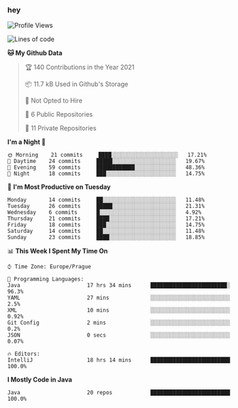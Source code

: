 ### hey

<!--START_SECTION:waka-->
![Profile Views](http://img.shields.io/badge/Profile%20Views-13-blue)

![Lines of code](https://img.shields.io/badge/From%20Hello%20World%20I%27ve%20Written-47759%20lines%20of%20code-blue)

**🐱 My Github Data** 

> 🏆 140 Contributions in the Year 2021
 > 
> 📦 11.7 kB Used in Github's Storage 
 > 
> 🚫 Not Opted to Hire
 > 
> 📜 6 Public Repositories 
 > 
> 🔑 11 Private Repositories  
 > 
**I'm a Night 🦉** 

```text
🌞 Morning    21 commits     ████░░░░░░░░░░░░░░░░░░░░░   17.21% 
🌆 Daytime    24 commits     █████░░░░░░░░░░░░░░░░░░░░   19.67% 
🌃 Evening    59 commits     ████████████░░░░░░░░░░░░░   48.36% 
🌙 Night      18 commits     ███░░░░░░░░░░░░░░░░░░░░░░   14.75%

```
📅 **I'm Most Productive on Tuesday** 

```text
Monday       14 commits     ██░░░░░░░░░░░░░░░░░░░░░░░   11.48% 
Tuesday      26 commits     █████░░░░░░░░░░░░░░░░░░░░   21.31% 
Wednesday    6 commits      █░░░░░░░░░░░░░░░░░░░░░░░░   4.92% 
Thursday     21 commits     ████░░░░░░░░░░░░░░░░░░░░░   17.21% 
Friday       18 commits     ███░░░░░░░░░░░░░░░░░░░░░░   14.75% 
Saturday     14 commits     ██░░░░░░░░░░░░░░░░░░░░░░░   11.48% 
Sunday       23 commits     ████░░░░░░░░░░░░░░░░░░░░░   18.85%

```


📊 **This Week I Spent My Time On** 

```text
⌚︎ Time Zone: Europe/Prague

💬 Programming Languages: 
Java                     17 hrs 34 mins      ████████████████████████░   96.3% 
YAML                     27 mins             ░░░░░░░░░░░░░░░░░░░░░░░░░   2.5% 
XML                      10 mins             ░░░░░░░░░░░░░░░░░░░░░░░░░   0.92% 
Git Config               2 mins              ░░░░░░░░░░░░░░░░░░░░░░░░░   0.2% 
JSON                     0 secs              ░░░░░░░░░░░░░░░░░░░░░░░░░   0.07%

🔥 Editors: 
IntelliJ                 18 hrs 14 mins      █████████████████████████   100.0%

```

**I Mostly Code in Java** 

```text
Java                     20 repos            █████████████████████████   100.0%

```



<!--END_SECTION:waka-->
